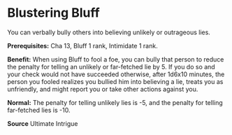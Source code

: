 ﻿---
cssclass: [feats]

---
# Blustering Bluff

You can verbally bully others into believing unlikely or outrageous lies.

**Prerequisites:** Cha 13, Bluff 1 rank, Intimidate 1 rank.

**Benefit:** When using Bluff to fool a foe, you can bully that person to reduce the penalty for telling an unlikely or far-fetched lie by 5. If you do so and your check would not have succeeded otherwise, after 1d6x10 minutes, the person you fooled realizes you bullied him into believing a lie, treats you as unfriendly, and might report you or take other actions against you.

**Normal:** The penalty for telling unlikely lies is -5, and the penalty for telling far-fetched lies is -10.

**Source** Ultimate Intrigue